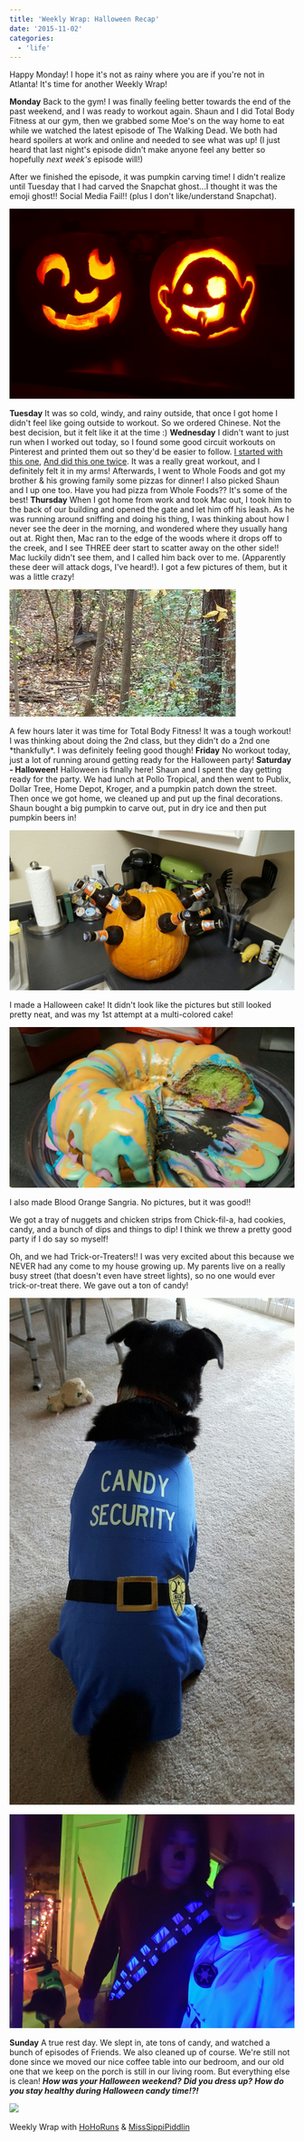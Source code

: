 ```yaml
---
title: 'Weekly Wrap: Halloween Recap'
date: '2015-11-02'
categories:
  - 'life'
---
```


Happy Monday! I hope it's not as rainy where you are if you're not in Atlanta! It's time for another Weekly Wrap!

**Monday** Back to the gym! I was finally feeling better towards the end of the past weekend, and I was ready to workout again. Shaun and I did Total Body Fitness at our gym, then we grabbed some Moe's on the way home to eat while we watched the latest episode of The Walking Dead. We both had heard spoilers at work and online and needed to see what was up! (I just heard that last night's episode didn't make anyone feel any better so hopefully _next week's_ episode will!)

After we finished the episode, it was pumpkin carving time! I didn't realize until Tuesday that I had carved the Snapchat ghost...I thought it was the emoji ghost!! Social Media Fail!! (plus I don't like/understand Snapchat).

[![](images/tumblr_nx6vbegjfK1qzasfoo6_1280.jpg)](https://40.media.tumblr.com/096f1773bdf26a37a006df486b126ec8/tumblr_nx6vbegjfK1qzasfoo6_1280.jpg)

**Tuesday** It was so cold, windy, and rainy outside, that once I got home I didn't feel like going outside to workout. So we ordered Chinese. Not the best decision, but it felt like it at the time :) **Wednesday** I didn't want to just run when I worked out today, so I found some good circuit workouts on Pinterest and printed them out so they'd be easier to follow. [I started with this one](http://40.media.tumblr.com/tumblr_m0rxn9oJ7w1ql2uvyo1_1280.jpg), [And did this one twice](http://www.fitwirr.com/media/2014/08/28/After-burn-effect-high-intensity-circuit-workout.jpg). It was a really great workout, and I definitely felt it in my arms! Afterwards, I went to Whole Foods and got my brother & his growing family some pizzas for dinner! I also picked Shaun and I up one too. Have you had pizza from Whole Foods?? It's some of the best! **Thursday** When I got home from work and took Mac out, I took him to the back of our building and opened the gate and let him off his leash. As he was running around sniffing and doing his thing, I was thinking about how I never see the deer in the morning, and wondered where they usually hang out at. Right then, Mac ran to the edge of the woods where it drops off to the creek, and I see THREE deer start to scatter away on the other side!! Mac luckily didn't see them, and I called him back over to me. (Apparently these deer will attack dogs, I've heard!). I got a few pictures of them, but it was a little crazy!

[![](images/20151029_162147.jpg)](http://3.bp.blogspot.com/-rqlSAqyilb4/VjfiZjwrCqI/AAAAAAAA6WE/wPT4vurV2DM/s1600/20151029_162147.jpg)

A few hours later it was time for Total Body Fitness! It was a tough workout! I was thinking about doing the 2nd class, but they didn't do a 2nd one \*thankfully\*. I was definitely feeling good though! **Friday** No workout today, just a lot of running around getting ready for the Halloween party! **Saturday - Halloween!** Halloween is finally here! Shaun and I spent the day getting ready for the party. We had lunch at Pollo Tropical, and then went to Publix, Dollar Tree, Home Depot, Kroger, and a pumpkin patch down the street. Then once we got home, we cleaned up and put up the final decorations. Shaun bought a big pumpkin to carve out, put in dry ice and then put pumpkin beers in!

![](images/tumblr_nx6vbegjfK1qzasfoo3_1280.jpg)

I made a Halloween cake! It didn't look like the pictures but still looked pretty neat, and was my 1st attempt at a multi-colored cake!

![](images/tumblr_nx6vbegjfK1qzasfoo1_1280.jpg)

I also made Blood Orange Sangria. No pictures, but it was good!!

We got a tray of nuggets and chicken strips from Chick-fil-a, had cookies, candy, and a bunch of dips and things to dip! I think we threw a pretty good party if I do say so myself!

Oh, and we had Trick-or-Treaters!! I was very excited about this because we NEVER had any come to my house growing up. My parents live on a really busy street (that doesn't even have street lights), so no one would ever trick-or-treat there. We gave out a ton of candy!

![](images/tumblr_nx6vbegjfK1qzasfoo4_1280.jpg)

![](images/tumblr_nx6vbegjfK1qzasfoo2_1280.jpg)

**Sunday** A true rest day. We slept in, ate tons of candy, and watched a bunch of episodes of Friends. We also cleaned up of course. We're still not done since we moved our nice coffee table into our bedroom, and our old one that we keep on the porch is still in our living room. But everything else is clean! **_How was your Halloween weekend?_** **_Did you dress up?_** **_How do you stay healthy during Halloween candy time!?!_**

[![](images/WeeklyWrap-300x300.jpg)](http://www.misssippipiddlin.com/)

Weekly Wrap with [HoHoRuns](http://hohoruns.blogspot.com/) & [MissSippiPiddlin](http://www.misssippipiddlin.com/)
